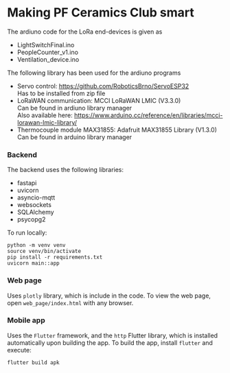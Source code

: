 # Making PF Ceramics Club smart


The ardiuno code for the LoRa end-devices is given as
- LightSwitchFinal.ino
- PeopleCounter_v1.ino
- Ventilation_device.ino

The following library has been used for the ardiuno programs
- Servo control: https://github.com/RoboticsBrno/ServoESP32  
  Has to be installed from zip file
- LoRaWAN communication: MCCI LoRaWAN LMIC (V3.3.0)  
	Can be found in ardiuno library manager  
	Also available here: https://www.arduino.cc/reference/en/libraries/mcci-lorawan-lmic-library/
- Thermocouple module MAX31855: Adafruit MAX31855 Library (V1.3.0)  
	Can be found in arduino library manager

### Backend
The backend uses the following libraries:
 - fastapi
 - uvicorn
 - asyncio-mqtt
 - websockets
 - SQLAlchemy
 - psycopg2

To run locally:
```
python -m venv venv
source venv/bin/activate
pip install -r requirements.txt
uvicorn main::app
```
	
### Web page
Uses `plotly` library, which is include in the code. To view the web page, open `web_page/index.html` with any browser.

### Mobile app
Uses the `Flutter` framework, and the `http` Flutter library, which is installed automatically upon building the app.
To build the app, install `flutter` and execute:
```
flutter build apk
```
